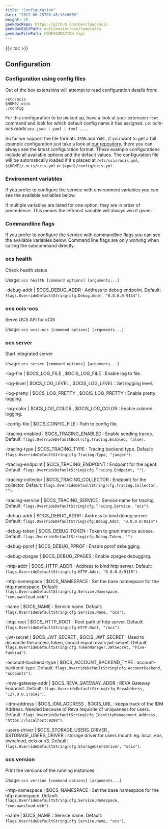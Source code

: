 ```yaml
---
title: "Configuration"
date: "2021-06-25T08:48:18+0000"
weight: 20
geekdocRepo: https://github.com/owncloud/ocis
geekdocEditPath: edit/master/ocs/templates
geekdocFilePath: CONFIGURATION.tmpl
---
```


{{< toc >}}

## Configuration

### Configuration using config files

Out of the box extensions will attempt to read configuration details from:

```console
/etc/ocis
$HOME/.ocis
./config
```

For this configuration to be picked up, have a look at your extension `root` command and look for which default config name it has assigned. *i.e: ocis-ocs reads `ocs.json | yaml | toml ...`*.

So far we support the file formats `JSON` and `YAML`, if you want to get a full example configuration just take a look at [our repository](https://github.com/owncloud/ocis/tree/master/ocs/config), there you can always see the latest configuration format. These example configurations include all available options and the default values. The configuration file will be automatically loaded if it's placed at `/etc/ocis/ocis.yml`, `${HOME}/.ocis/ocis.yml` or `$(pwd)/config/ocis.yml`.

### Environment variables

If you prefer to configure the service with environment variables you can see the available variables below.

If multiple variables are listed for one option, they are in order of precedence. This means the leftmost variable will always win if given.

### Commandline flags

If you prefer to configure the service with commandline flags you can see the available variables below. Command line flags are only working when calling the subcommand directly.

### ocs health

Check health status

Usage: `ocs health [command options] [arguments...]`


-debug-addr |  $OCS_DEBUG_ADDR
: Address to debug endpoint. Default: `flags.OverrideDefaultString(cfg.Debug.Addr, "0.0.0.0:9114")`.


























### ocs ocis-ocs

Serve OCS API for oCIS

Usage: `ocs ocis-ocs [command options] [arguments...]`



























### ocs server

Start integrated server

Usage: `ocs server [command options] [arguments...]`



-log-file |  $OCS_LOG_FILE , $OCIS_LOG_FILE
: Enable log to file.


-log-level |  $OCS_LOG_LEVEL , $OCIS_LOG_LEVEL
: Set logging level.


-log-pretty |  $OCS_LOG_PRETTY , $OCIS_LOG_PRETTY
: Enable pretty logging.


-log-color |  $OCS_LOG_COLOR , $OCIS_LOG_COLOR
: Enable colored logging.


-config-file |  $OCS_CONFIG_FILE
: Path to config file.


-tracing-enabled |  $OCS_TRACING_ENABLED
: Enable sending traces. Default: `flags.OverrideDefaultBool(cfg.Tracing.Enabled, false)`.


-tracing-type |  $OCS_TRACING_TYPE
: Tracing backend type. Default: `flags.OverrideDefaultString(cfg.Tracing.Type, "jaeger")`.


-tracing-endpoint |  $OCS_TRACING_ENDPOINT
: Endpoint for the agent. Default: `flags.OverrideDefaultString(cfg.Tracing.Endpoint, "")`.


-tracing-collector |  $OCS_TRACING_COLLECTOR
: Endpoint for the collector. Default: `flags.OverrideDefaultString(cfg.Tracing.Collector, "")`.


-tracing-service |  $OCS_TRACING_SERVICE
: Service name for tracing. Default: `flags.OverrideDefaultString(cfg.Tracing.Service, "ocs")`.


-debug-addr |  $OCS_DEBUG_ADDR
: Address to bind debug server. Default: `flags.OverrideDefaultString(cfg.Debug.Addr, "0.0.0.0:9114")`.


-debug-token |  $OCS_DEBUG_TOKEN
: Token to grant metrics access. Default: `flags.OverrideDefaultString(cfg.Debug.Token, "")`.


-debug-pprof |  $OCS_DEBUG_PPROF
: Enable pprof debugging.


-debug-zpages |  $OCS_DEBUG_ZPAGES
: Enable zpages debugging.


-http-addr |  $OCS_HTTP_ADDR
: Address to bind http server. Default: `flags.OverrideDefaultString(cfg.HTTP.Addr, "0.0.0.0:9110")`.


-http-namespace |  $OCS_NAMESPACE
: Set the base namespace for the http namespace. Default: `flags.OverrideDefaultString(cfg.Service.Namespace, "com.owncloud.web")`.


-name |  $OCS_NAME
: Service name. Default: `flags.OverrideDefaultString(cfg.Service.Name, "ocs")`.


-http-root |  $OCS_HTTP_ROOT
: Root path of http server. Default: `flags.OverrideDefaultString(cfg.HTTP.Root, "/ocs")`.


-jwt-secret |  $OCS_JWT_SECRET , $OCIS_JWT_SECRET
: Used to dismantle the access token, should equal reva's jwt-secret. Default: `flags.OverrideDefaultString(cfg.TokenManager.JWTSecret, "Pive-Fumkiu4")`.


-account-backend-type |  $OCS_ACCOUNT_BACKEND_TYPE
: account-backend-type. Default: `flags.OverrideDefaultString(cfg.AccountBackend, "accounts")`.


-reva-gateway-addr |  $OCS_REVA_GATEWAY_ADDR
: REVA Gateway Endpoint. Default: `flags.OverrideDefaultString(cfg.RevaAddress, "127.0.0.1:9142")`.


-idm-address |  $OCS_IDM_ADDRESS , $OCIS_URL
: keeps track of the IDM Address. Needed because of Reva requisite of uniqueness for users. Default: `flags.OverrideDefaultString(cfg.IdentityManagement.Address, "https://localhost:9200")`.


-users-driver |  $OCS_STORAGE_USERS_DRIVER , $STORAGE_USERS_DRIVER
: storage driver for users mount: eg. local, eos, owncloud, ocis or s3. Default: `flags.OverrideDefaultString(cfg.StorageUsersDriver, "ocis")`.



### ocs version

Print the versions of the running instances

Usage: `ocs version [command options] [arguments...]`


























-http-namespace |  $OCS_NAMESPACE
: Set the base namespace for the http namespace. Default: `flags.OverrideDefaultString(cfg.Service.Namespace, "com.owncloud.web")`.


-name |  $OCS_NAME
: Service name. Default: `flags.OverrideDefaultString(cfg.Service.Name, "ocs")`.

